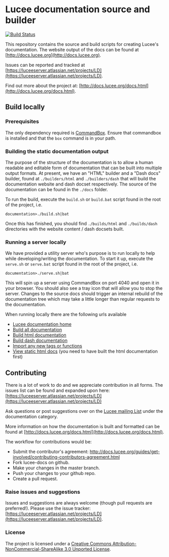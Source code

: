 # Lucee documentation source and builder

[![Build Status](https://travis-ci.org/lucee/lucee-docs.svg?branch=master)](https://travis-ci.org/lucee/lucee-docs)

This repository contains the source and build scripts for creating Lucee's documentation. The website output of the docs can be found at [http://docs.lucee.org](http://docs.lucee.org).

Issues can be reported and tracked at [https://luceeserver.atlassian.net/projects/LD](https://luceeserver.atlassian.net/projects/LD).

Find out more about the project at: [http://docs.lucee.org/docs.html](http://docs.lucee.org/docs.html).

## Build locally

### Prerequisites

The only dependency required is [CommandBox](http://www.ortussolutions.com/products/commandbox). Ensure that commandbox is installed and that the `box` command is in your path.

### Building the static documentation output

The purpose of the structure of the documentation is to allow a human readable and editable form of documentation that can be built into multiple output formats. At present, we have an "HTML" builder and a "Dash docs" builder, found at `./builders/html` and `./builders/dash` that will build the documentation website and dash docset respectively. The source of the documentation can be found in the `./docs` folder.

To run the build, execute the `build.sh` or `build.bat` script found in the root of the project, i.e.

	documentation>./build.sh|bat

Once this has finished, you should find `./builds/html` and `./builds/dash` directories with the website content / dash docsets built.

### Running a server locally

We have provided a utility server who's purpose is to run locally to help while developing/writing the documentation. To start it up, execute the `serve.sh` or `serve.bat` script found in the root of the project, i.e.

    documentation>./serve.sh|bat

This will spin up a server using CommandBox on port 4040 and open it in your browser. You should also see a tray icon that will allow you to stop the server. Changes to the source docs should trigger an internal rebuild of the documentation tree which may take a little longer than regular requests to the documentation.

When running locally there are the following urls available

* [Lucee documentation home](http://127.0.0.1:4040/)
* [Build all documentation](http://127.0.0.1:4040/build_docs/all/)
* [Build html documentation](http://127.0.0.1:4040/build_docs/html/)
* [Build dash documentation](http://127.0.0.1:4040/build_docs/dash/)
* [Import any new tags or functions](http://127.0.0.1:4040/build_docs/import/)
* [View static html docs](http://127.0.0.1:4040/static/) (you need to have built the html documentation first)

## Contributing

There is a lot of work to do and we appreciate contribution in all forms. The issues list can be found and expanded upon here: [https://luceeserver.atlassian.net/projects/LD](https://luceeserver.atlassian.net/projects/LD) 

Ask questions or post suggestions over on the [Lucee mailing List](https://dev.lucee.org/c/documentation) under the documentation category.

More information on how the documentation is built and formatted can be found at [http://docs.lucee.org/docs.html](http://docs.lucee.org/docs.html).

The workflow for contributions would be:
* Submit the contributor's agreement: http://docs.lucee.org/guides/get-involved/contributing-contributors-agreement.html
* Fork lucee-docs on github.
* Make your changes in the master branch.
* Push your changes to your github repo.
* Create a pull request.

### Raise issues and suggestions

Issues and suggestions are always welcome (though pull requests are preferred!). Please use the issue tracker: [https://luceeserver.atlassian.net/projects/LD](https://luceeserver.atlassian.net/projects/LD).

### License

The project is licensed under a [Creative Commons Attribution-NonCommercial-ShareAlike 3.0 Unported License](http://creativecommons.org/licenses/by-nc-sa/3.0/).
